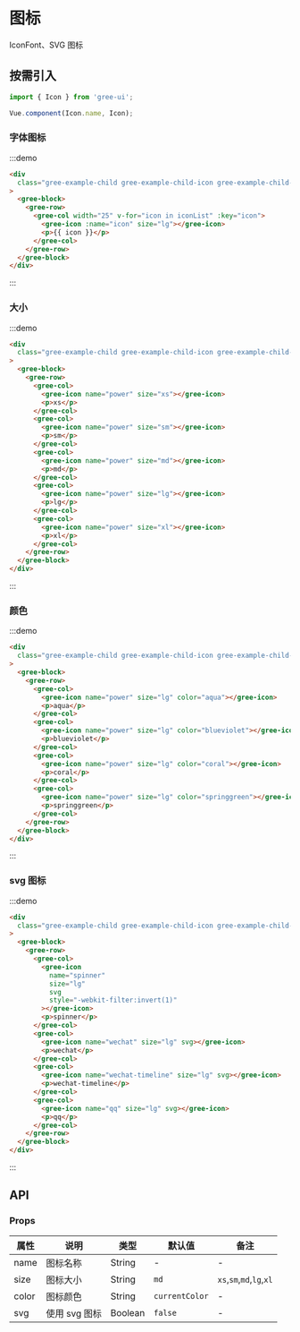 # 图标

IconFont、SVG 图标

## 按需引入

```javascript
import { Icon } from 'gree-ui';

Vue.component(Icon.name, Icon);
```

### 字体图标

:::demo

```html
<div
  class="gree-example-child gree-example-child-icon gree-example-child-icon-0"
>
  <gree-block>
    <gree-row>
      <gree-col width="25" v-for="icon in iconList" :key="icon">
        <gree-icon :name="icon" size="lg"></gree-icon>
        <p>{{ icon }}</p>
      </gree-col>
    </gree-row>
  </gree-block>
</div>
```

:::

### 大小

:::demo

```html
<div
  class="gree-example-child gree-example-child-icon gree-example-child-icon-1"
>
  <gree-block>
    <gree-row>
      <gree-col>
        <gree-icon name="power" size="xs"></gree-icon>
        <p>xs</p>
      </gree-col>
      <gree-col>
        <gree-icon name="power" size="sm"></gree-icon>
        <p>sm</p>
      </gree-col>
      <gree-col>
        <gree-icon name="power" size="md"></gree-icon>
        <p>md</p>
      </gree-col>
      <gree-col>
        <gree-icon name="power" size="lg"></gree-icon>
        <p>lg</p>
      </gree-col>
      <gree-col>
        <gree-icon name="power" size="xl"></gree-icon>
        <p>xl</p>
      </gree-col>
    </gree-row>
  </gree-block>
</div>
```

:::

### 颜色

:::demo

```html
<div
  class="gree-example-child gree-example-child-icon gree-example-child-icon-2"
>
  <gree-block>
    <gree-row>
      <gree-col>
        <gree-icon name="power" size="lg" color="aqua"></gree-icon>
        <p>aqua</p>
      </gree-col>
      <gree-col>
        <gree-icon name="power" size="lg" color="blueviolet"></gree-icon>
        <p>blueviolet</p>
      </gree-col>
      <gree-col>
        <gree-icon name="power" size="lg" color="coral"></gree-icon>
        <p>coral</p>
      </gree-col>
      <gree-col>
        <gree-icon name="power" size="lg" color="springgreen"></gree-icon>
        <p>springgreen</p>
      </gree-col>
    </gree-row>
  </gree-block>
</div>
```

:::

### svg 图标

:::demo

```html
<div
  class="gree-example-child gree-example-child-icon gree-example-child-icon-3"
>
  <gree-block>
    <gree-row>
      <gree-col>
        <gree-icon
          name="spinner"
          size="lg"
          svg
          style="-webkit-filter:invert(1)"
        ></gree-icon>
        <p>spinner</p>
      </gree-col>
      <gree-col>
        <gree-icon name="wechat" size="lg" svg></gree-icon>
        <p>wechat</p>
      </gree-col>
      <gree-col>
        <gree-icon name="wechat-timeline" size="lg" svg></gree-icon>
        <p>wechat-timeline</p>
      </gree-col>
      <gree-col>
        <gree-icon name="qq" size="lg" svg></gree-icon>
        <p>qq</p>
      </gree-col>
    </gree-row>
  </gree-block>
</div>
```

:::

## API

### Props

| 属性  | 说明          | 类型    | 默认值         | 备注                     |
| ----- | ------------- | ------- | -------------- | ------------------------ |
| name  | 图标名称      | String  | \-             | \-                       |
| size  | 图标大小      | String  | `md`           | `xs`,`sm`,`md`,`lg`,`xl` |
| color | 图标颜色      | String  | `currentColor` | \-                       |
| svg   | 使用 svg 图标 | Boolean | `false`        | \-                       |

<script>
export default {
  data() {
    return {
      iconList: [
        'bell',
        'check',
        'close',
        'home',
        'square',
        'squarecheck',
        'warning',
        'question',
        'unchecked',
        'add',
        'move',
        'clock',
        'location',
        'feedback',
        'checked',
        'back',
        'more',
        'search',
        'share',
        'power',
        'success',
        'fail',
        'photo',
        'refresh',
        'menu',
        'check-disabled',
        'arrow-up',
        'arrow-left',
        'arrow-down',
        'arrow-right',
        'voice',
        'like',
        'like-o',
        'star',
        'star-o'
      ]
    };
  }
};
</script>

<style lang="less" scoped>
.block {
  .row {
    padding-top: 20px;
    background: #fff;
    text-align: center;

    .col, .col-25 {
      color: #333;
      padding: 15px 0;
      height: 100px;

      .gree-icon {
        color: #111a34;
      }

      p {
        color: #999;
        font-size: 24px;
        text-align: center;
        padding-top: 5px;
        white-space: nowrap;
      }
    }
  }
}
</style>
